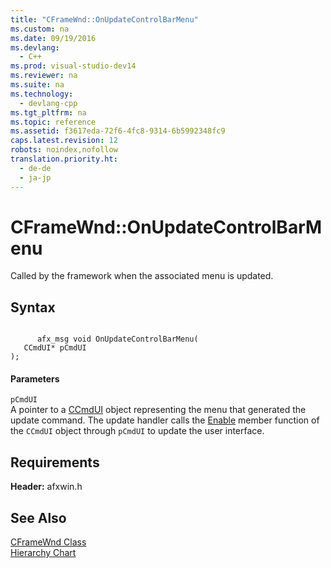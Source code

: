 ```yaml
---
title: "CFrameWnd::OnUpdateControlBarMenu"
ms.custom: na
ms.date: 09/19/2016
ms.devlang: 
  - C++
ms.prod: visual-studio-dev14
ms.reviewer: na
ms.suite: na
ms.technology: 
  - devlang-cpp
ms.tgt_pltfrm: na
ms.topic: reference
ms.assetid: f3617eda-72f6-4fc8-9314-6b5992348fc9
caps.latest.revision: 12
robots: noindex,nofollow
translation.priority.ht: 
  - de-de
  - ja-jp
---
```

# CFrameWnd::OnUpdateControlBarMenu
Called by the framework when the associated menu is updated.  
  
## Syntax  
  
```  
  
      afx_msg void OnUpdateControlBarMenu(  
   CCmdUI* pCmdUI  
);  
```  
  
#### Parameters  
 `pCmdUI`  
 A pointer to a [CCmdUI](../vs140/CCmdUI-Class.md) object representing the menu that generated the update command. The update handler calls the [Enable](../vs140/CCmdUI--Enable.md) member function of the `CCmdUI` object through `pCmdUI` to update the user interface.  
  
## Requirements  
 **Header:** afxwin.h  
  
## See Also  
 [CFrameWnd Class](../vs140/CFrameWnd-Class.md)   
 [Hierarchy Chart](../vs140/Hierarchy-Chart.md)